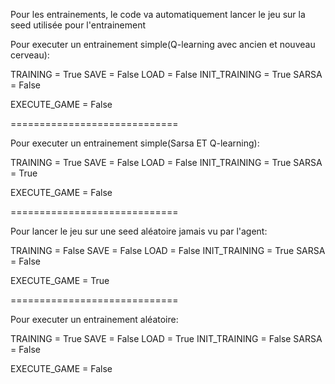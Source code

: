 Pour les entrainements, le code va automatiquement lancer le jeu sur la seed utilisée pour l'entrainement

Pour executer un entrainement simple(Q-learning avec ancien et nouveau cerveau):

TRAINING = True
SAVE = False
LOAD = False
INIT_TRAINING = True
SARSA = False

EXECUTE_GAME = False

=============================

Pour executer un entrainement simple(Sarsa ET Q-learning):

TRAINING = True
SAVE = False
LOAD = False
INIT_TRAINING = True
SARSA = True

EXECUTE_GAME = False


=============================

Pour lancer le jeu sur une seed aléatoire jamais vu par l'agent:

TRAINING = False
SAVE = False
LOAD = False
INIT_TRAINING = True
SARSA = False

EXECUTE_GAME = True

=============================

Pour executer un entrainement aléatoire:

TRAINING = True
SAVE = False
LOAD = True
INIT_TRAINING = False
SARSA = False

EXECUTE_GAME = False

